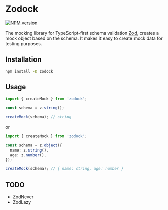 # Zodock

[![NPM version](https://img.shields.io/npm/v/zodock?color=2f68b7&label=)](https://www.npmjs.com/package/zodock)

The mocking library for TypeScript-first schema validation [Zod](https://zod.dev/), creates a mock object based on the schema. It makes it easy to create mock data for testing purposes.

## Installation

```bash
npm install -D zodock
```

## Usage

```ts
import { createMock } from 'zodock';

const schema = z.string();

createMock(schema); // string
```

or
  
```ts
import { createMock } from 'zodock';

const schema = z.object({
  name: z.string(),
  age: z.number(),
});

createMock(schema); // { name: string, age: number }
```

## TODO

- ZodNever
- ZodLazy